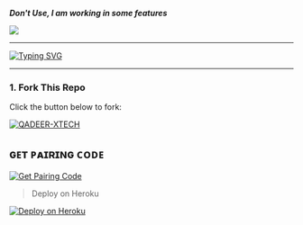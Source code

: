 
***Don't Use, I am working in some features***



<a><img src='https://qu.ax/bBkkd.jpg'/></a>
___

<a href="https://git.io/typing-svg"><img src="https://readme-typing-svg.demolab.com?font=Black+Ops+One&size=100&pause=1000&color=FFF5BF0&center=true&width=1000&height=200&lines=QADEER-XTECH" alt="Typing SVG" /></a>
  </p>

---
  
### 1. Fork This Repo

Click the button below to fork:

  <a href="https://github.com/Qadeer-bhai/QADEER-XTECH/fork"><img title="QADEER-XTECH" src="https://img.shields.io/badge/FORK-QADEER XTECH-h?color=green&style=for-the-badge&logo=stackshare"></a>

## ɢᴇᴛ ᴘᴀɪʀɪɴɢ ᴄᴏᴅᴇ
  <p align="left">  
<a href='https://newtester-6e302603809f.herokuapp.com/' target="_blank"><img alt='Get Pairing Code' src='https://img.shields.io/badge/Get%20Pairing%20Code-000000?style=for-the-badge&logo=codefactor&logoColor=yellow'/></a>  
</p>  


> Deploy on Heroku



<p align="left">  
<a href='https://dashboard.heroku.com/new?template=https://github.com/Qadeer-bhai/QADEER-XTECH/tree/main' target="_blank"><img alt='Deploy on Heroku' src='https://img.shields.io/badge/Deploy%20on-Heroku-FF004D?style=for-the-badge&logo=heroku&logoColor=white'/></a>  
</p>

